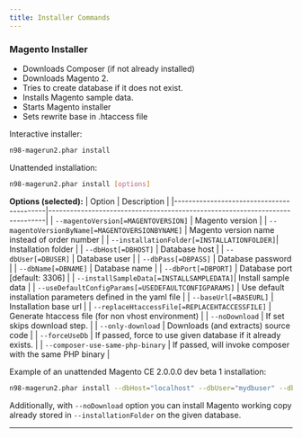 ```yaml
---
title: Installer Commands
---
```

### Magento Installer

- Downloads Composer (if not already installed)
- Downloads Magento 2.
- Tries to create database if it does not exist.
- Installs Magento sample data.
- Starts Magento installer
- Sets rewrite base in .htaccess file

Interactive installer:

```sh
n98-magerun2.phar install
```

Unattended installation:

```sh
n98-magerun2.phar install [options]
```
**Options (selected):**
| Option                                   | Description                                                                 |
|------------------------------------------|-----------------------------------------------------------------------------|
| `--magentoVersion[=MAGENTOVERSION]`      | Magento version                                                             |
| `--magentoVersionByName[=MAGENTOVERSIONBYNAME]` | Magento version name instead of order number                            |
| `--installationFolder[=INSTALLATIONFOLDER]`| Installation folder                                                         |
| `--dbHost[=DBHOST]`                      | Database host                                                               |
| `--dbUser[=DBUSER]`                      | Database user                                                               |
| `--dbPass[=DBPASS]`                      | Database password                                                           |
| `--dbName[=DBNAME]`                      | Database name                                                               |
| `--dbPort[=DBPORT]`                      | Database port [default: 3306]                                               |
| `--installSampleData[=INSTALLSAMPLEDATA]`| Install sample data                                                         |
| `--useDefaultConfigParams[=USEDEFAULTCONFIGPARAMS]` | Use default installation parameters defined in the yaml file          |
| `--baseUrl[=BASEURL]`                    | Installation base url                                                       |
| `--replaceHtaccessFile[=REPLACEHTACCESSFILE]` | Generate htaccess file (for non vhost environment)                        |
| `--noDownload`                           | If set skips download step.                                                 |
| `--only-download`                        | Downloads (and extracts) source code                                        |
| `--forceUseDb`                           | If passed, force to use given database if it already exists.                |
| `--composer-use-same-php-binary`         | If passed, will invoke composer with the same PHP binary                    |


Example of an unattended Magento CE 2.0.0.0 dev beta 1 installation:

```sh
n98-magerun2.phar install --dbHost="localhost" --dbUser="mydbuser" --dbPass="mysecret" --dbName="magentodb" --installSampleData=yes --useDefaultConfigParams=yes --magentoVersionByName="magento-ce-2.0.0.0-dev-beta1" --installationFolder="magento2" --baseUrl="http://magento2.localdomain/"
```

Additionally, with `--noDownload` option you can install Magento working
copy already stored in `--installationFolder` on the given database.

---
